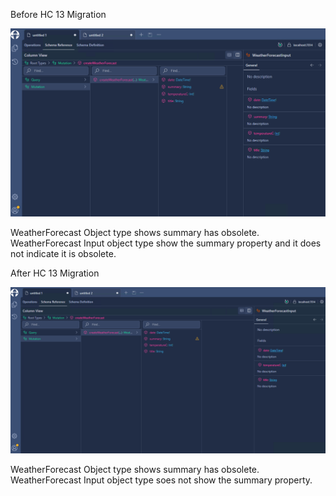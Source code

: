 Before HC 13 Migration

![Before H C13](Asserts/beforeHC13.png)

WeatherForecast Object type shows summary has obsolete. 
WeatherForecast Input object type show the summary property and it does not indicate it is obsolete.

After HC 13 Migration

![After H C13](Asserts/afterHC13.png)

WeatherForecast Object type shows summary has obsolete. 
WeatherForecast Input object type soes not show the summary property.

